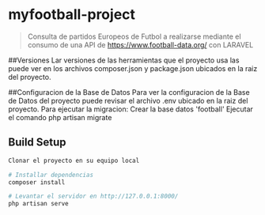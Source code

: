 # myfootball-project

> Consulta de partidos Europeos de Futbol a realizarse mediante el consumo de una API de https://www.football-data.org/ con LARAVEL

##Versiones
Lar versiones de las herramientas que el proyecto usa las puede ver en los archivos composer.json y package.json ubicados en la raiz del proyecto.

##Configuracion de la Base de Datos
Para ver la configuracion de la Base de Datos del proyecto puede revisar el archivo .env ubicado en la raiz del proyecto.
Para ejecutar la migracion:
Crear la base datos 'football' 
Ejecutar el comando php artisan migrate

## Build Setup

``` bash
Clonar el proyecto en su equipo local

# Installar dependencias
composer install

# Levantar el servidor en http://127.0.0.1:8000/
php artisan serve

```
